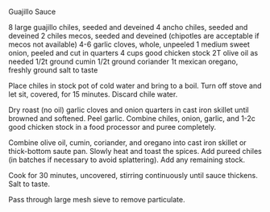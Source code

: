 Guajillo Sauce

8 large guajillo chiles, seeded and deveined
4 ancho chiles, seeded and deveined
2 chiles mecos, seeded and deveined (chipotles are acceptable if mecos not available)
4-6 garlic cloves, whole, unpeeled
1 medium sweet onion, peeled and cut in quarters
4 cups good chicken stock
2T olive oil as needed
1/2t ground cumin
1/2t ground coriander
1t mexican oregano, freshly ground
salt to taste

Place chiles in stock pot of cold water and bring to a boil. Turn off stove and let sit, covered, for 15 minutes. Discard chile water.

Dry roast (no oil) garlic cloves and onion quarters in cast iron skillet until browned and softened. Peel garlic. Combine chiles, onion, garlic, and 1-2c good chicken stock in a food processor and puree completely.

Combine olive oil, cumin, coriander, and oregano into cast iron skillet or thick-bottom saute pan. Slowly heat and toast the spices. Add pureed chiles (in batches if necessary to avoid splattering). Add any remaining stock.

Cook for 30 minutes, uncovered, stirring continuously until sauce thickens. Salt to taste.

Pass through large mesh sieve to remove particulate.
